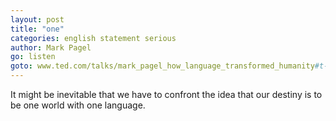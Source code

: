 ```yaml
---
layout: post
title: "one"
categories: english statement serious
author: Mark Pagel
go: listen
goto: www.ted.com/talks/mark_pagel_how_language_transformed_humanity#t-454949
---
```

It might be inevitable that we have to confront the idea that our destiny is to be one world with one language.
